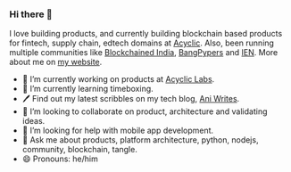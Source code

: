 ### Hi there 👋

I love building products, and currently building blockchain based products for fintech, supply chain, edtech domains at [Acyclic](https://acycliclabs.com). Also, been running multiple communities like [Blockchained India](/blockchainedindia), [BangPypers](http://bangalore.python.org.in/) and [IEN](https://ien.io/).
More about me on [my website](https://anirudha.dev).

- 🔭 I’m currently working on products at [Acyclic Labs](/acycliclabs).
- 🌱 I’m currently learning timeboxing.
- 🖊 Find out my latest scribbles on my tech blog, [Ani Writes](https://blog.anirudha.dev).
- 👯 I’m looking to collaborate on product, architecture and validating ideas.
- 🤔 I’m looking for help with mobile app development.
- 💬 Ask me about products, platform architecture, python, nodejs, community, blockchain, tangle.
- 😄 Pronouns: he/him
